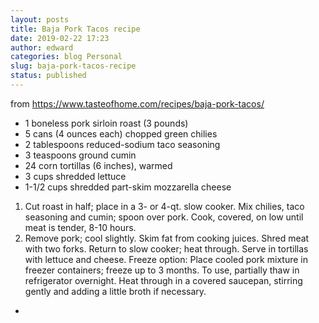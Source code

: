 ```yaml
---
layout: posts
title: Baja Pork Tacos recipe
date: 2019-02-22 17:23
author: edward
categories: blog Personal
slug: baja-pork-tacos-recipe
status: published
---
```




from https://www.tasteofhome.com/recipes/baja-pork-tacos/





-   1 boneless pork sirloin roast (3 pounds)
-   5 cans (4 ounces each) chopped green chilies
-   2 tablespoons reduced-sodium taco seasoning
-   3 teaspoons ground cumin
-   24 corn tortillas (6 inches), warmed
-   3 cups shredded lettuce
-   1-1/2 cups shredded part-skim mozzarella cheese









1.  Cut roast in half; place in a 3- or 4-qt. slow cooker. Mix chilies, taco seasoning and cumin; spoon over pork. Cook, covered, on low until meat is tender, 8-10 hours.
2.  Remove pork; cool slightly. Skim fat from cooking juices. Shred meat with two forks. Return to slow cooker; heat through. Serve in tortillas with lettuce and cheese. Freeze option: Place cooled pork mixture in freezer containers; freeze up to 3 months. To use, partially thaw in refrigerator overnight. Heat through in a covered saucepan, stirring gently and adding a little broth if necessary.





-   



